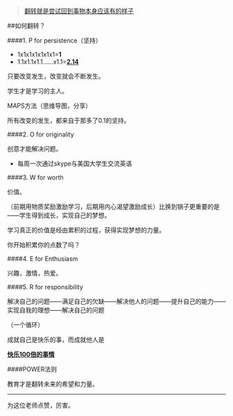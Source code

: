 >[翻转就是尝试回到事物本身应该有的样子](http://open.163.com/movie/2016/3/C/S/MBIG317AA_MBIG39FCS.html)

##如何翻转？

####1. P for persistence（坚持）

- 1x1x1x1x1x1x1=**1**
- 1.1x1.1x1.1……x1.1=**[2.14]()**


只要改变发生，改变就会不断发生。

学生才是学习的主人。

MAPS方法（思维导图，分享）

所有改变的发生，都来自于那多了0.1的坚持。

####2. O for originality

创意才能解决问题。

- 每周一次通过skype与美国大学生交流英语

####3. W for worth

价值。

（前期用物质奖励激励学习，后期用内心渴望激励成长）比换到锅子更重要的是——学生得到成长，实现自己的梦想。

学习真正的价值是经由累积的过程，获得实现梦想的力量。

你开始积累你的点数了吗？

####4. E for Enthusiasm

兴趣，激情，热爱。

####5. R for responsibility

解决自己的问题——满足自己的欠缺——解决他人的问题——提升自己的能力——实现自我的理想——解决自己的问题

（一个循环）

成就自己是快乐的事，而成就他人是

**[快乐100倍的事情]()**

####POWER法则
      

教育才是翻转未来的希望和力量。

----

为这位老师点赞，厉害。
